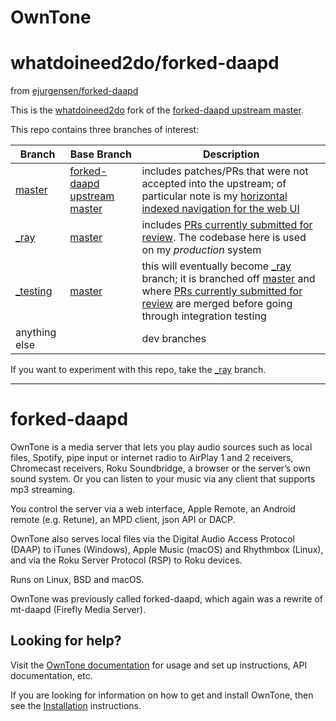 # OwnTone
# whatdoineed2do/forked-daapd

from [ejurgensen/forked-daapd](https://github.com/ejurgensen/forked-daapd)

This is the [whatdoineed2do](https://github.com/whatdoineed2do/forked-daapd) fork of the [forked-daapd upstream master](https://github.com/ejurgensen/forked-daapd).

This repo contains three branches of interest:

|Branch|Base Branch|Description|
|------|-----------|-----------|
|[master]( https://github.com/whatdoineed2do/forked-daapd/tree/master)|[forked-daapd upstream master]( https://github.com/ejurgensen/forked-daapd/tree/master)|includes patches/PRs that were not accepted into the upstream;  of particular note is my [horizontal indexed navigation for the web UI](https://github.com/ejurgensen/forked-daapd/pull/598)|, composer search/display on webui and dedicated stop button for webui
|[_ray]( https://github.com/whatdoineed2do/forked-daapd/tree/_ray)|[master]( https://github.com/whatdoineed2do/forked-daapd/tree/master)|includes [PRs currently submitted for review]( https://github.com/ejurgensen/forked-daapd/pulls/whatdoineed2do).  The codebase here is used on my _production_ system|
|[_testing]( https://github.com/whatdoineed2do/forked-daapd/tree/_testing)|[master]( https://github.com/whatdoineed2do/forked-daapd/tree/master)|this will eventually become [_ray]( https://github.com/whatdoineed2do/forked-daapd/tree/_ray) branch;  it is branched off [master]( https://github.com/whatdoineed2do/forked-daapd/tree/master) and where [PRs currently submitted for review]( https://github.com/ejurgensen/forked-daapd/pulls/whatdoineed2do) are merged before going through integration testing|
|anything else||dev branches|

If you want to experiment with this repo, take the [_ray]( https://github.com/whatdoineed2do/forked-daapd/tree/_ray) branch.

---

# forked-daapd

OwnTone is a media server that lets you play audio sources such as local files,
Spotify, pipe input or internet radio to AirPlay 1 and 2 receivers, Chromecast
receivers, Roku Soundbridge, a browser or the server’s own sound system. Or you
can listen to your music via any client that supports mp3 streaming.

You control the server via a web interface, Apple Remote, an Android remote
(e.g. Retune), an MPD client, json API or DACP.

OwnTone also serves local files via the Digital Audio Access Protocol (DAAP) to
iTunes (Windows), Apple Music (macOS) and Rhythmbox (Linux), and via the Roku
Server Protocol (RSP) to Roku devices.

Runs on Linux, BSD and macOS.

OwnTone was previously called forked-daapd, which again was a rewrite of
mt-daapd (Firefly Media Server).


## Looking for help?

Visit the [OwnTone documentation](https://owntone.github.io/owntone-server/) for
usage and set up instructions, API documentation, etc.

If you are looking for information on how to get and install OwnTone, then see
the [Installation](https://owntone.github.io/owntone-server/installation/)
instructions.
